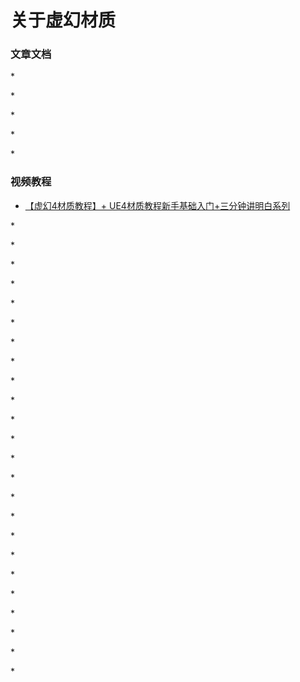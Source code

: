 # 关于虚幻材质
### 文章文档

*[]()

*[]()

*[]()

*[]()

*[]()


### 视频教程

* [【虚幻4材质教程】+ UE4材质教程新手基础入门+三分钟讲明白系列](https://www.bilibili.com/video/BV1ZK411W7tt)

*[]()

*[]()

*[]()

*[]()

*[]()

*[]()

*[]()

*[]()

*[]()

*[]()

*[]()

*[]()

*[]()

*[]()

*[]()

*[]()

*[]()

*[]()

*[]()

*[]()

*[]()

*[]()

*[]()

*[]()
